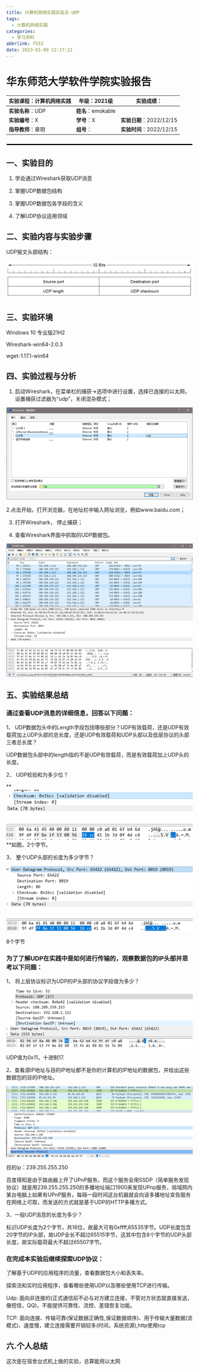 ```yaml
---
title: 计算机网络实践实验五-UDP
tags:
  - 计算机网络实践
categories:
  - 学习资料
abbrlink: f553
date: 2023-01-09 22:17:22
---
```


# 华东师范大学软件学院实验报告

| **实验课程**：计算机网络实践 | **年级**：2021级   | **实验成绩**：           |
| ---------------------------- | ------------------ | ------------------------ |
| **实验名称**：UDP            | **姓名**：emokable |                          |
| **实验编号**：X              | **学号**：X        | **实验日期**：2022/12/15 |
| **指导教师**：章玥           | **组号**：         | **实验时间**：2022/12/15 |

![img](计算机网络实践实验五-UDP/clip_image001.png) 

## **一、实验目的**

1. 学会通过Wireshark获取UDP消息
2. 掌握UDP数据包结构

3. 掌握UDP数据包各字段的含义

4. 了解UDP协议适用领域

## **二、实验内容与实验步骤**

UDP报文头部结构：

**![img](计算机网络实践实验五-UDP/clip_image003.jpg)**

## **三、实验环境**

Windows 10 专业版21H2

Wireshark-win64-2.0.3

wget-1.17.1-win64

## **四、实验过程与分析**

1. 启动Wireshark，在菜单栏的捕获->选项中进行设置，选择已连接的以太网，设置捕获过滤器为“udp”，关闭混杂模式；

**![img](计算机网络实践实验五-UDP/clip_image005.png)**

   2.点击开始，打开浏览器，在地址栏中输入网址浏览，例如www.baidu.com； 

3. 打开Wireshark， 停止捕获；

4. 查看Wireshark界面中抓取的UDP数据包。

**![img](计算机网络实践实验五-UDP/clip_image007.png)**

## **五、实验结果总结**

### **通过查看UDP消息的详细信息，回答以下问题：**

 

1、 UDP数据包头中的Length字段包括哪些部分？UDP有效载荷，还是UDP有效载荷加上UDP头部的总长度，还是UDP有效载荷和UDP头部以及低层协议的头部三者总长度？

UDP数据包头部中的length指的不是UDP有效载荷，而是有效载荷加上UDP头的长度。

2、 UDP校验和为多少位？

**![img](计算机网络实践实验五-UDP/clip_image009.png)**如图，2个字节。

3、 整个UDP头部的长度为多少字节？

![img](计算机网络实践实验五-UDP/clip_image011.png)

8个字节

### **为了了解UDP在实践中是如何进行传输的，观察数据包的IP头部并思考以下问题：** 

1、 将上层协议标识为UDP的IP头部的协议字段值为多少？

 **![img](计算机网络实践实验五-UDP/clip_image013.png)**

UDP值为0x11，十进制17.

2、查看源IP地址与目的IP地址都不是你的计算机的IP地址的数据包，并给出这些数据包的目的IP地址。

**![img](计算机网络实践实验五-UDP/clip_image015.png)**

目的ip：239.255.255.250

百度得知是由于路由器上开了UPnP服务，而这个服务会用SSDP（简单服务发现协议）就是用239.255.255.250的多播地址端口1900来发现UPnp服务，局域网内某台电脑上如果有UPnP服务，每隔一段时间这台机器就会向该多播地址宣告服务在网络上可取，而发送的方式就是基于UDP的HTTP多播方式。

 

3、一般UDP消息的长度为多少？

标识UDP长度为2个字节，共16位，故最大可有0xffff,65535字节。UDP长度包含20字节的IP头部，故UDP全长不超过65515字节，这其中包含8个字节的UDP头部长度，故实际载荷最大不超过65507字节。

 

### **在完成本实验后继续探索UDP协议：**

了解基于UDP的应用程序的流量，查看数据包大小和丢失率。

探索流和实时应用程序，查看哪些使用UDP以及哪些使用TCP进行传输。

Udp: 面向非连接的(正式通信前不必与对方建立连接，不管对方状态就直接发送，像短信，QQ)，不能提供可靠性、流控、差错恢复功能。

TCP: 面向连接、传输可靠(保证数据正确性,保证数据顺序)、用于传输大量数据(流模式)、速度慢，建立连接需要开销较多(时间，系统资源),http使用tcp

 

## **六.个人总结**

这次是在宿舍台式机上做的实验，总算能用以太网